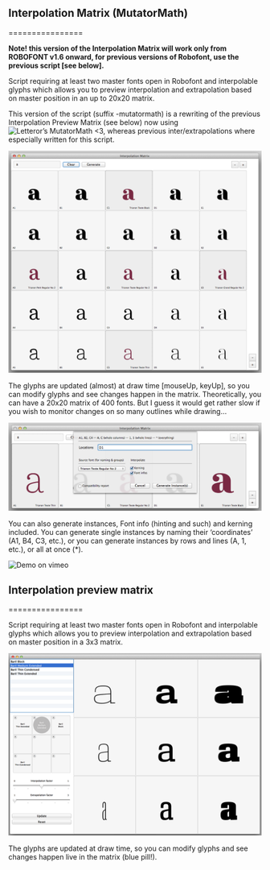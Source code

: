 ## Interpolation Matrix (MutatorMath)
================

**Note! this version of the Interpolation Matrix will work only from ROBOFONT v1.6 onward, for previous versions of Robofont, use the previous script [see below].**

Script requiring at least two master fonts open in Robofont and interpolable glyphs which allows you to preview interpolation and extrapolation based on master position in an up to 20x20 matrix.

This version of the script (suffix -mutatormath) is a rewriting of the previous Interpolation Preview Matrix (see below) now using ![Letteror’s MutatorMath](https://github.com/LettError/MutatorMath) <3, whereas previous inter/extrapolations where  especially written for this script.

![alt tag](example-mutatormath-2.png)

The glyphs are updated (almost) at draw time [mouseUp, keyUp], so you can modify glyphs and see changes happen in the matrix. Theoretically, you can have a 20x20 matrix of 400 fonts. But I guess it would get rather slow if you wish to monitor changes on so many outlines while drawing…

![alt tag](example-mutatormath-1.png)

You can also generate instances, Font info (hinting and such) and kerning included. You can generate single instances by naming their ‘coordinates’ (A1, B4, C3, etc.), or you can generate instances by rows and lines (A, 1, etc.), or all at once (*).

![Demo on vimeo](https://vimeo.com/109734720)


## Interpolation preview matrix
================

Script requiring at least two master fonts open in Robofont and interpolable glyphs which allows you to preview interpolation and extrapolation based on master position in a 3x3 matrix.

![alt tag](example.png)

The glyphs are updated at draw time, so you can modify glyphs and see changes happen live in the matrix (blue pill!). 
